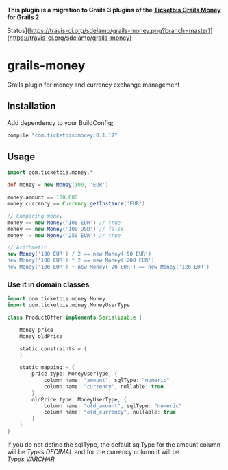 **This plugin is a migration to Grails 3 plugins of the [Ticketbis Grails Money](https://github.com/ticketbis/grails-money) for Grails 2**

Status](https://travis-ci.org/sdelamo/grails-money.png?branch=master)](https://travis-ci.org/sdelamo/grails-money)


# grails-money

Grails plugin for money and currency exchange management

## Installation

Add dependency to your BuildConfig;

```groovy
compile "com.ticketbis:money:0.1.17"
```

## Usage

```groovy
import com.ticketbis.money.*

def money = new Money(100, 'EUR')

money.amount == 100.00G
money.currency == Currency.getInstance('EUR')

// Comparing money
money == new Money('100 EUR') // true
money == new Money('100 USD') // false
money != new Money('250 EUR') // true

// Arithmetic
new Money('100 EUR') / 2 == new Money('50 EUR')
new Money('100 EUR') * 2 == new Money('200 EUR')
new Money('100 EUR') + new Money('20 EUR') == new Money('120 EUR')
```
### Use it in domain classes

```groovy
import com.ticketbis.money.Money
import com.ticketbis.money.MoneyUserType

class ProductOffer implements Serializable {

    Money price
    Money oldPrice

    static constraints = {
    }

    static mapping = {
        price type: MoneyUserType, {
            column name: "amount", sqlType: "numeric"
            column name: "currency", nullable: true
        }
        oldPrice type: MoneyUserType, {
            column name: "old_amount", sqlType: "numeric"
            column name: "old_currency", nullable: true
        }
    }
}
```
If you do not define the sqlType, the default sqlType
for the amount column will be _Types.DECIMAL_ and for
the currency column it will be _Types.VARCHAR_
